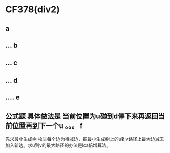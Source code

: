 CF378(div2)
==============
a
----
...
b
---
...
c
---
...
d
----
....
e
----
公式题 具体做法是 当前位置为u碰到d停下来再返回当前位置再到下一个u 。。。
f
----
先求最小生成树 枚举每个边为待减边，把最小生成树上的u到v路径上最大边减去加入新边。求u到v的最大路径的办法是lca倍增算法。
